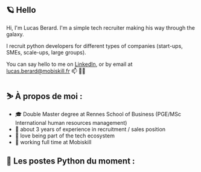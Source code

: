 ## 🪐 Hello 

Hi, I'm Lucas Berard.
I'm a simple tech recruiter making his way through the galaxy.

I recruit python developers for different types of companies (start-ups, SMEs, scale-ups, large groups).

You can say hello to me on
[LinkedIn](https://www.linkedin.com/in/lucas-berard-5a4653241/),
or by email at lucas.berard@mobiskill.fr 📫 👋🏼

## ⛷️ À propos de moi :

- 🎓 Double Master degree at Rennes School of Business (PGE/MSc International human resources management)
- 👾 about 3 years of experience in recruitment / sales position
- 🎠 love being part of the tech ecosystem
- 👔 working full time at Mobiskill

## 🐍 Les postes Python du moment :

